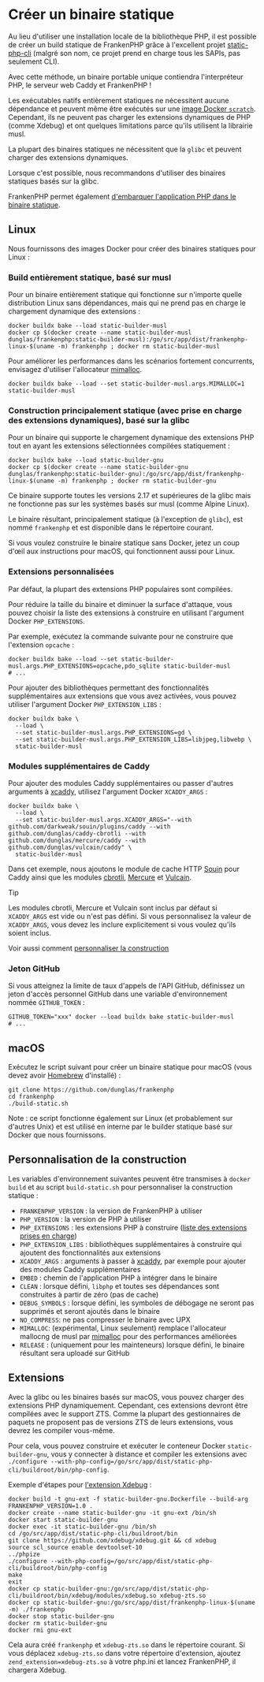 # Créer un binaire statique

Au lieu d'utiliser une installation locale de la bibliothèque PHP, il est possible de créer un build statique de FrankenPHP grâce à l'excellent projet [static-php-cli](https://github.com/crazywhalecc/static-php-cli) (malgré son nom, ce projet prend en charge tous les SAPIs, pas seulement CLI).

Avec cette méthode, un binaire portable unique contiendra l'interpréteur PHP, le serveur web Caddy et FrankenPHP !

Les exécutables natifs entièrement statiques ne nécessitent aucune dépendance et peuvent même être exécutés sur une [image Docker `scratch`](https://docs.docker.com/build/building/base-images/#create-a-minimal-base-image-using-scratch).
Cependant, ils ne peuvent pas charger les extensions dynamiques de PHP (comme Xdebug) et ont quelques limitations parce qu'ils utilisent la librairie musl.

La plupart des binaires statiques ne nécessitent que la `glibc` et peuvent charger des extensions dynamiques.

Lorsque c'est possible, nous recommandons d'utiliser des binaires statiques basés sur la glibc.

FrankenPHP permet également [d'embarquer l'application PHP dans le binaire statique](embed.md).

## Linux

Nous fournissons des images Docker pour créer des binaires statiques pour Linux :

### Build entièrement statique, basé sur musl

Pour un binaire entièrement statique qui fonctionne sur n'importe quelle distribution Linux sans dépendances,
mais qui ne prend pas en charge le chargement dynamique des extensions :

```console
docker buildx bake --load static-builder-musl
docker cp $(docker create --name static-builder-musl dunglas/frankenphp:static-builder-musl):/go/src/app/dist/frankenphp-linux-$(uname -m) frankenphp ; docker rm static-builder-musl
```

Pour améliorer les performances dans les scénarios fortement concurrents, envisagez d'utiliser l'allocateur [mimalloc](https://github.com/microsoft/mimalloc).

```console
docker buildx bake --load --set static-builder-musl.args.MIMALLOC=1 static-builder-musl
```

### Construction principalement statique (avec prise en charge des extensions dynamiques), basé sur la glibc

Pour un binaire qui supporte le chargement dynamique des extensions PHP tout en ayant les extensions sélectionnées compilées statiquement :

```console
docker buildx bake --load static-builder-gnu
docker cp $(docker create --name static-builder-gnu dunglas/frankenphp:static-builder-gnu):/go/src/app/dist/frankenphp-linux-$(uname -m) frankenphp ; docker rm static-builder-gnu
```

Ce binaire supporte toutes les versions 2.17 et supérieures de la glibc mais ne fonctionne pas sur les systèmes basés sur musl (comme Alpine Linux).

Le binaire résultant, principalement statique (à l'exception de `glibc`), est nommé `frankenphp` et est disponible dans le répertoire courant.

Si vous voulez construire le binaire statique sans Docker, jetez un coup d'œil aux instructions pour macOS, qui fonctionnent aussi pour Linux.

### Extensions personnalisées

Par défaut, la plupart des extensions PHP populaires sont compilées.

Pour réduire la taille du binaire et diminuer la surface d'attaque, vous pouvez choisir la liste des extensions à construire en utilisant l'argument Docker `PHP_EXTENSIONS`.

Par exemple, exécutez la commande suivante pour ne construire que l'extension `opcache` :

```console
docker buildx bake --load --set static-builder-musl.args.PHP_EXTENSIONS=opcache,pdo_sqlite static-builder-musl
# ...
```

Pour ajouter des bibliothèques permettant des fonctionnalités supplémentaires aux extensions que vous avez activées, vous pouvez utiliser l'argument Docker `PHP_EXTENSION_LIBS` :

```console
docker buildx bake \
  --load \
  --set static-builder-musl.args.PHP_EXTENSIONS=gd \
  --set static-builder-musl.args.PHP_EXTENSION_LIBS=libjpeg,libwebp \
  static-builder-musl
```

### Modules supplémentaires de Caddy

Pour ajouter des modules Caddy supplémentaires ou passer d'autres arguments à [xcaddy](https://github.com/caddyserver/xcaddy), utilisez l'argument Docker `XCADDY_ARGS` :

```console
docker buildx bake \
  --load \
  --set static-builder-musl.args.XCADDY_ARGS="--with github.com/darkweak/souin/plugins/caddy --with github.com/dunglas/caddy-cbrotli --with github.com/dunglas/mercure/caddy --with github.com/dunglas/vulcain/caddy" \
  static-builder-musl
```

Dans cet exemple, nous ajoutons le module de cache HTTP [Souin](https://souin.io) pour Caddy ainsi que les modules [cbrotli](https://github.com/dunglas/caddy-cbrotli), [Mercure](https://mercure.rocks) et [Vulcain](https://vulcain.rocks).

> [!TIP]
>
> Les modules cbrotli, Mercure et Vulcain sont inclus par défaut si `XCADDY_ARGS` est vide ou n'est pas défini.
> Si vous personnalisez la valeur de `XCADDY_ARGS`, vous devez les inclure explicitement si vous voulez qu'ils soient inclus.

Voir aussi comment [personnaliser la construction](#personnalisation-de-la-construction)

### Jeton GitHub

Si vous atteignez la limite de taux d'appels de l'API GitHub, définissez un jeton d'accès personnel GitHub dans une variable d'environnement nommée `GITHUB_TOKEN` :

```console
GITHUB_TOKEN="xxx" docker --load buildx bake static-builder-musl
# ...
```

## macOS

Exécutez le script suivant pour créer un binaire statique pour macOS (vous devez avoir [Homebrew](https://brew.sh/) d'installé) :

```console
git clone https://github.com/dunglas/frankenphp
cd frankenphp
./build-static.sh
```

Note : ce script fonctionne également sur Linux (et probablement sur d'autres Unix) et est utilisé en interne par le builder statique basé sur Docker que nous fournissons.

## Personnalisation de la construction

Les variables d'environnement suivantes peuvent être transmises à `docker build` et au script `build-static.sh` pour personnaliser la construction statique :

- `FRANKENPHP_VERSION` : la version de FrankenPHP à utiliser
- `PHP_VERSION` : la version de PHP à utiliser
- `PHP_EXTENSIONS` : les extensions PHP à construire ([liste des extensions prises en charge](https://static-php.dev/en/guide/extensions.html))
- `PHP_EXTENSION_LIBS` : bibliothèques supplémentaires à construire qui ajoutent des fonctionnalités aux extensions
- `XCADDY_ARGS` : arguments à passer à [xcaddy](https://github.com/caddyserver/xcaddy), par exemple pour ajouter des modules Caddy supplémentaires
- `EMBED` : chemin de l'application PHP à intégrer dans le binaire
- `CLEAN` : lorsque défini, `libphp` et toutes ses dépendances sont construites à partir de zéro (pas de cache)
- `DEBUG_SYMBOLS` : lorsque défini, les symboles de débogage ne seront pas supprimés et seront ajoutés dans le binaire
- `NO_COMPRESS`: ne pas compresser le binaire avec UPX
- `MIMALLOC`: (expérimental, Linux seulement) remplace l'allocateur mallocng de musl par [mimalloc](https://github.com/microsoft/mimalloc) pour des performances améliorées
- `RELEASE` : (uniquement pour les mainteneurs) lorsque défini, le binaire résultant sera uploadé sur GitHub

## Extensions

Avec la glibc ou les binaires basés sur macOS, vous pouvez charger des extensions PHP dynamiquement. Cependant, ces extensions devront être compilées avec le support ZTS.
Comme la plupart des gestionnaires de paquets ne proposent pas de versions ZTS de leurs extensions, vous devrez les compiler vous-même.

Pour cela, vous pouvez construire et exécuter le conteneur Docker `static-builder-gnu`, vous y connecter à distance et compiler les extensions avec `./configure --with-php-config=/go/src/app/dist/static-php-cli/buildroot/bin/php-config`.

Exemple d'étapes pour [l'extension Xdebug](https://xdebug.org) :

```console
docker build -t gnu-ext -f static-builder-gnu.Dockerfile --build-arg FRANKENPHP_VERSION=1.0 .
docker create --name static-builder-gnu -it gnu-ext /bin/sh
docker start static-builder-gnu
docker exec -it static-builder-gnu /bin/sh
cd /go/src/app/dist/static-php-cli/buildroot/bin
git clone https://github.com/xdebug/xdebug.git && cd xdebug
source scl_source enable devtoolset-10
../phpize
./configure --with-php-config=/go/src/app/dist/static-php-cli/buildroot/bin/php-config
make
exit
docker cp static-builder-gnu:/go/src/app/dist/static-php-cli/buildroot/bin/xdebug/modules/xdebug.so xdebug-zts.so
docker cp static-builder-gnu:/go/src/app/dist/frankenphp-linux-$(uname -m) ./frankenphp
docker stop static-builder-gnu
docker rm static-builder-gnu
docker rmi gnu-ext
```

Cela aura créé `frankenphp` et `xdebug-zts.so` dans le répertoire courant.
Si vous déplacez `xdebug-zts.so` dans votre répertoire d'extension, ajoutez `zend_extension=xdebug-zts.so` à votre php.ini
et lancez FrankenPHP, il chargera Xdebug.

